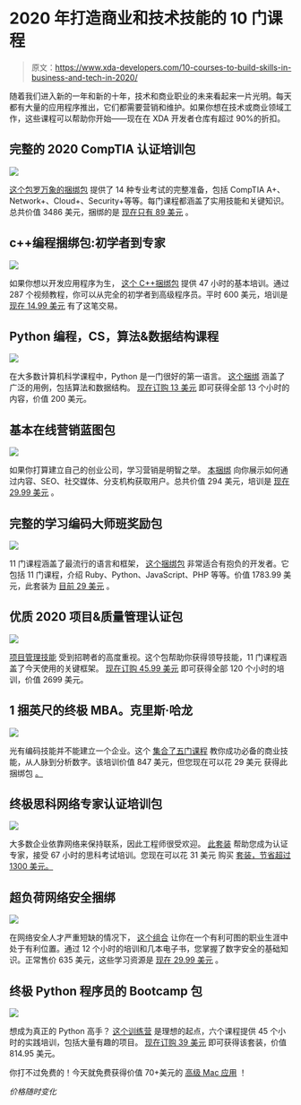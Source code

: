 # 2020 年打造商业和技术技能的 10 门课程

> 原文：<https://www.xda-developers.com/10-courses-to-build-skills-in-business-and-tech-in-2020/>

随着我们进入新的一年和新的十年，技术和商业职业的未来看起来一片光明。每天都有大量的应用程序推出，它们都需要营销和维护。如果你想在技术或商业领域工作，这些课程可以帮助你开始——现在在 XDA 开发者仓库有超过 90%的折扣。

## **完整的 2020 CompTIA 认证培训包**

![](img/eeee7fed48542487351ee28618dbd8e8.png)

[这个包罗万象的捆绑包](https://depot.xda-developers.com/sales/the-complete-2020-comptia-certification-training-bundle?utm_source=xda-developers.com&utm_medium=referral&utm_campaign=the-complete-2020-comptia-certification-training-bundle&utm_term=scsf-360946&utm_content=a0x1P000004N4fR&scsonar=1) 提供了 14 种专业考试的完整准备，包括 CompTIA A+、Network+、Cloud+、Security+等等。每门课程都涵盖了实用技能和关键知识。总共价值 3486 美元，捆绑的是 [现在只有 89 美元](https://depot.xda-developers.com/sales/the-complete-2020-comptia-certification-training-bundle?utm_source=xda-developers.com&utm_medium=referral&utm_campaign=the-complete-2020-comptia-certification-training-bundle&utm_term=scsf-360946&utm_content=a0x1P000004N4fR&scsonar=1) 。

## **c++编程捆绑包:初学者到专家**

![](img/40cb7c814e1b1b15b44d89cdeaa0f843.png)

如果你想以开发应用程序为生， [这个 C++捆绑包](https://depot.xda-developers.com/sales/the-c-beginner-to-expert-tracks-certification-bundle?utm_source=xda-developers.com&utm_medium=referral&utm_campaign=the-c-beginner-to-expert-tracks-certification-bundle&utm_term=scsf-366311&utm_content=a0x1P000004N4fR&scsonar=1) 提供 47 小时的基本培训。通过 287 个视频教程，你可以从完全的初学者到高级程序员。平时 600 美元，培训是 [现在 14.99 美元](https://depot.xda-developers.com/sales/the-c-beginner-to-expert-tracks-certification-bundle?utm_source=xda-developers.com&utm_medium=referral&utm_campaign=the-c-beginner-to-expert-tracks-certification-bundle&utm_term=scsf-366311&utm_content=a0x1P000004N4fR&scsonar=1) 有了这笔交易。

## **Python 编程，CS，算法&数据结构课程**

![](img/a340df7b1202c20d83dfa212430c8a66.png)

在大多数计算机科学课程中，Python 是一门很好的第一语言。 [这个捆绑](https://depot.xda-developers.com/sales/python-programming-cs-algorithms-and-data-structures-course?utm_source=xda-developers.com&utm_medium=referral&utm_campaign=python-programming-cs-algorithms-and-data-structures-course&utm_term=scsf-366312&utm_content=a0x1P000004N4fR&scsonar=1) 涵盖了广泛的用例，包括算法和数据结构。 [现在订购 13 美元](https://depot.xda-developers.com/sales/python-programming-cs-algorithms-and-data-structures-course?utm_source=xda-developers.com&utm_medium=referral&utm_campaign=python-programming-cs-algorithms-and-data-structures-course&utm_term=scsf-366312&utm_content=a0x1P000004N4fR&scsonar=1) 即可获得全部 13 个小时的内容，价值 200 美元。

## **基本在线营销蓝图包**

![](img/d9e84dd1d6fbd0b4b6b137153f46553d.png)

如果你打算建立自己的创业公司，学习营销是明智之举。 [本捆绑](https://depot.xda-developers.com/sales/the-essential-online-marketing-blueprint-bundle?utm_source=xda-developers.com&utm_medium=referral&utm_campaign=the-essential-online-marketing-blueprint-bundle&utm_term=scsf-366313&utm_content=a0x1P000004N4fR&scsonar=1) 向你展示如何通过内容、SEO、社交媒体、分支机构获取用户。总共价值 294 美元，培训是 [现在 29.99 美元](https://depot.xda-developers.com/sales/the-essential-online-marketing-blueprint-bundle?utm_source=xda-developers.com&utm_medium=referral&utm_campaign=the-essential-online-marketing-blueprint-bundle&utm_term=scsf-366313&utm_content=a0x1P000004N4fR&scsonar=1) 。

## **完整的学习编码大师班奖励包**

**![](img/f5824e9d516212e378a324276b598ab0.png)**

11 门课程涵盖了最流行的语言和框架， [这个捆绑包](https://depot.xda-developers.com/sales/the-complete-learn-to-code-master-class-bonus-bundle?utm_source=xda-developers.com&utm_medium=referral&utm_campaign=the-complete-learn-to-code-master-class-bonus-bundle&utm_term=scsf-366314&utm_content=a0x1P000004N4fR&scsonar=1) 非常适合有抱负的开发者。它包括 11 门课程，介绍 Ruby、Python、JavaScript、PHP 等等。价值 1783.99 美元，此套装为 [目前 29 美元](https://depot.xda-developers.com/sales/the-complete-learn-to-code-master-class-bonus-bundle?utm_source=xda-developers.com&utm_medium=referral&utm_campaign=the-complete-learn-to-code-master-class-bonus-bundle&utm_term=scsf-366314&utm_content=a0x1P000004N4fR&scsonar=1) 。

## **优质 2020 项目&质量管理认证包**

![](img/fc5fe9b098d411606310d8f83d01aec7.png)

[项目管理技能](https://depot.xda-developers.com/sales/the-premium-2020-project-quality-management-certification-bundle?utm_source=xda-developers.com&utm_medium=referral&utm_campaign=the-premium-2020-project-quality-management-certification-bundle&utm_term=scsf-366315&utm_content=a0x1P000004N4fR&scsonar=1) 受到招聘者的高度重视。这个包帮助你获得领导技能，11 门课程涵盖了今天使用的关键框架。 [现在订购 45.99 美元](https://depot.xda-developers.com/sales/the-premium-2020-project-quality-management-certification-bundle?utm_source=xda-developers.com&utm_medium=referral&utm_campaign=the-premium-2020-project-quality-management-certification-bundle&utm_term=scsf-366315&utm_content=a0x1P000004N4fR&scsonar=1) 即可获得全部 120 个小时的培训，价值 2699 美元。

## **1 捆英尺的终极 MBA。克里斯·哈龙**

![](img/daa525188f5b0cc091af085b8f597e42.png)

光有编码技能并不能建立一个企业。这个 [集合了五门课程](https://depot.xda-developers.com/sales/the-ultimate-mba-in-1-bundle-ft-chris-haroun?utm_source=xda-developers.com&utm_medium=referral&utm_campaign=the-ultimate-mba-in-1-bundle-ft-chris-haroun&utm_term=scsf-366316&utm_content=a0x1P000004N4fR&scsonar=1) 教你成功必备的商业技能，从人脉到分析数字。该培训价值 847 美元，但您现在可以花 29 美元 获得此捆绑包 [。](https://depot.xda-developers.com/sales/the-ultimate-mba-in-1-bundle-ft-chris-haroun?utm_source=xda-developers.com&utm_medium=referral&utm_campaign=the-ultimate-mba-in-1-bundle-ft-chris-haroun&utm_term=scsf-366316&utm_content=a0x1P000004N4fR&scsonar=1)

## **终极思科网络专家认证培训包**

![](img/410390e3b8bbccd93ff101a17688a6ee.png)

大多数企业依靠网络来保持联系，因此工程师很受欢迎。 [此套装](https://depot.xda-developers.com/sales/the-ultimate-cisco-networking-expert-certification-training-bundle?utm_source=xda-developers.com&utm_medium=referral&utm_campaign=the-ultimate-cisco-networking-expert-certification-training-bundle&utm_term=scsf-366317&utm_content=a0x1P000004N4fR&scsonar=1) 帮助您成为认证专家，接受 67 小时的思科考试培训。您现在可以花 31 美元 购买 [套装，节省超过 1300 美元。](https://depot.xda-developers.com/sales/the-ultimate-cisco-networking-expert-certification-training-bundle?utm_source=xda-developers.com&utm_medium=referral&utm_campaign=the-ultimate-cisco-networking-expert-certification-training-bundle&utm_term=scsf-366317&utm_content=a0x1P000004N4fR&scsonar=1)

## **超负荷网络安全捆绑**

![](img/7094cdba6a3c1abb234fd5094d2eb6ef.png)

在网络安全人才严重短缺的情况下， [这个组合](https://depot.xda-developers.com/sales/2018-cybersecurity-bundle?utm_source=xda-developers.com&utm_medium=referral&utm_campaign=2018-cybersecurity-bundle&utm_term=scsf-366318&utm_content=a0x1P000004N4fR&scsonar=1) 让你在一个有利可图的职业生涯中处于有利位置。通过 12 个小时的培训和几本电子书，您掌握了数字安全的基础知识。正常售价 635 美元，这些学习资源是 [现在 29.99 美元](https://depot.xda-developers.com/sales/2018-cybersecurity-bundle?utm_source=xda-developers.com&utm_medium=referral&utm_campaign=2018-cybersecurity-bundle&utm_term=scsf-366318&utm_content=a0x1P000004N4fR&scsonar=1) 。

## **终极 Python 程序员的 Bootcamp 包**

![](img/f56ecab227b1aa08216324e518321bd0.png)

想成为真正的 Python 高手？ [这个训练营](https://depot.xda-developers.com/sales/the-ultimate-python-programmer-s-bootcamp-bundle?utm_source=xda-developers.com&utm_medium=referral&utm_campaign=the-ultimate-python-programmer-s-bootcamp-bundle&utm_term=scsf-366319&utm_content=a0x1P000004N4fR&scsonar=1) 是理想的起点，六个课程提供 45 个小时的实践培训，包括大量有趣的项目。 [现在订购 39 美元](https://depot.xda-developers.com/sales/the-ultimate-python-programmer-s-bootcamp-bundle?utm_source=xda-developers.com&utm_medium=referral&utm_campaign=the-ultimate-python-programmer-s-bootcamp-bundle&utm_term=scsf-366319&utm_content=a0x1P000004N4fR&scsonar=1) 即可获得该套装，价值 814.95 美元。

你打不过免费的！今天就免费获得价值 70+美元的 [高级 Mac 应用](https://depot.xda-developers.com/sales/master-q4-mac-freebie-bundle-mission-control-plus-for-mac?utm_source=xda-developers.com&utm_medium=referral-subdeal&utm_campaign=mac-freebie) ！

*价格随时变化*
